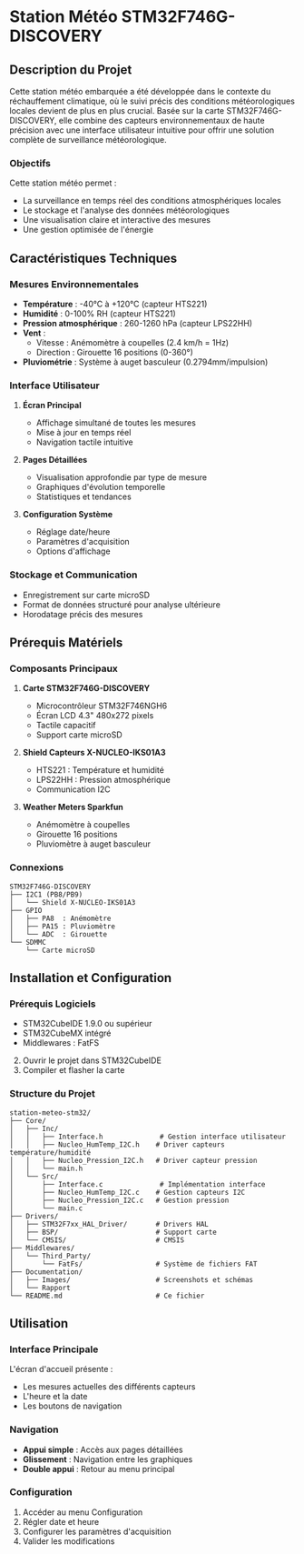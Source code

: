 # Station Météo STM32F746G-DISCOVERY


## Description du Projet
Cette station météo embarquée a été développée dans le contexte du réchauffement climatique, où le suivi précis des conditions météorologiques locales devient de plus en plus crucial. Basée sur la carte STM32F746G-DISCOVERY, elle combine des capteurs environnementaux de haute précision avec une interface utilisateur intuitive pour offrir une solution complète de surveillance météorologique.

### Objectifs
Cette station météo permet :
- La surveillance en temps réel des conditions atmosphériques locales
- Le stockage et l'analyse des données météorologiques
- Une visualisation claire et interactive des mesures
- Une gestion optimisée de l'énergie

## Caractéristiques Techniques

### Mesures Environnementales
- **Température** : -40°C à +120°C (capteur HTS221)
- **Humidité** : 0-100% RH (capteur HTS221)
- **Pression atmosphérique** : 260-1260 hPa (capteur LPS22HH)
- **Vent** :
  - Vitesse : Anémomètre à coupelles (2.4 km/h = 1Hz)
  - Direction : Girouette 16 positions (0-360°)
- **Pluviométrie** : Système à auget basculeur (0.2794mm/impulsion)

### Interface Utilisateur
1. **Écran Principal**
   - Affichage simultané de toutes les mesures
   - Mise à jour en temps réel
   - Navigation tactile intuitive

2. **Pages Détaillées**
   - Visualisation approfondie par type de mesure
   - Graphiques d'évolution temporelle
   - Statistiques et tendances

3. **Configuration Système**
   - Réglage date/heure
   - Paramètres d'acquisition
   - Options d'affichage

### Stockage et Communication
- Enregistrement sur carte microSD
- Format de données structuré pour analyse ultérieure
- Horodatage précis des mesures

## Prérequis Matériels

### Composants Principaux
1. **Carte STM32F746G-DISCOVERY**
   - Microcontrôleur STM32F746NGH6
   - Écran LCD 4.3" 480x272 pixels
   - Tactile capacitif
   - Support carte microSD

2. **Shield Capteurs X-NUCLEO-IKS01A3**
   - HTS221 : Température et humidité
   - LPS22HH : Pression atmosphérique
   - Communication I2C

3. **Weather Meters Sparkfun**
   - Anémomètre à coupelles
   - Girouette 16 positions
   - Pluviomètre à auget basculeur

### Connexions
```
STM32F746G-DISCOVERY
├── I2C1 (PB8/PB9)
│   └── Shield X-NUCLEO-IKS01A3
├── GPIO
│   ├── PA8  : Anémomètre
│   ├── PA15 : Pluviomètre
│   └── ADC  : Girouette
└── SDMMC
    └── Carte microSD
```

## Installation et Configuration

### Prérequis Logiciels
- STM32CubeIDE 1.9.0 ou supérieur
- STM32CubeMX intégré
- Middlewares : FatFS


2. Ouvrir le projet dans STM32CubeIDE
3. Compiler et flasher la carte

### Structure du Projet
```
station-meteo-stm32/
├── Core/
│   ├── Inc/
│   │   ├── Interface.h              # Gestion interface utilisateur
│   │   ├── Nucleo_HumTemp_I2C.h    # Driver capteurs température/humidité
│   │   ├── Nucleo_Pression_I2C.h   # Driver capteur pression
│   │   └── main.h
│   └── Src/
│       ├── Interface.c              # Implémentation interface
│       ├── Nucleo_HumTemp_I2C.c    # Gestion capteurs I2C
│       ├── Nucleo_Pression_I2C.c   # Gestion pression
│       └── main.c
├── Drivers/
│   ├── STM32F7xx_HAL_Driver/       # Drivers HAL
│   ├── BSP/                        # Support carte
│   └── CMSIS/                      # CMSIS
├── Middlewares/
│   └── Third_Party/
│       └── FatFs/                  # Système de fichiers FAT
├── Documentation/
│   ├── Images/                     # Screenshots et schémas
│   └── Rapport
└── README.md                       # Ce fichier
```

## Utilisation

### Interface Principale
L'écran d'accueil présente :
- Les mesures actuelles des différents capteurs
- L'heure et la date
- Les boutons de navigation

### Navigation
- **Appui simple** : Accès aux pages détaillées
- **Glissement** : Navigation entre les graphiques
- **Double appui** : Retour au menu principal

### Configuration
1. Accéder au menu Configuration
2. Régler date et heure
3. Configurer les paramètres d'acquisition
4. Valider les modifications

